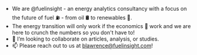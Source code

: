 - We are @fuelinsight - an energy analytics consultancy with a focus on the future of fuel ⛽ - from oil 🛢 to renewables 🍃.
- The energy transition will only work if the economics 💸 work and we are here to crunch the numbers so you don't have to!
- 💞️ I’m looking to collaborate on articles, analysis, or studies.
- 📫 Please reach out to us at blawrence@fuelinsight.com!

<!---
fuelinsight/fuelinsight is a ✨ special ✨ repository because its `README.md` (this file) appears on your GitHub profile.
You can click the Preview link to take a look at your changes.
--->
